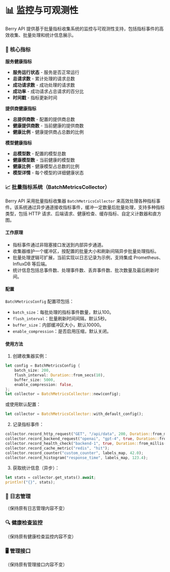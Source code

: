 # 📊 监控与可观测性

Berry API 提供基于批量指标收集系统的监控与可观测性支持，包括指标事件的高效收集、批量处理和统计信息展示。

### 🎯 核心指标

**服务健康指标**

- **服务运行状态** - 服务是否正常运行
- **总请求数** - 累计处理的请求总数
- **成功请求数** - 成功处理的请求数
- **成功率** - 成功请求占总请求的百分比
- **时间戳** - 指标更新时间

**提供商健康指标**

- **总提供商数** - 配置的提供商总数
- **健康提供商数** - 当前健康的提供商数
- **健康比例** - 健康提供商占总数的比例

**模型健康指标**

- **总模型数** - 配置的模型总数
- **健康模型数** - 当前健康的模型数
- **健康比例** - 健康模型占总数的比例
- **模型详情** - 每个模型的详细健康状态

### 📈 批量指标系统（BatchMetricsCollector）

Berry API 采用批量指标收集器 `BatchMetricsCollector` 来高效处理各种指标事件。该系统通过异步通道接收指标事件，缓冲一定数量后批量处理，支持多种指标类型，包括 HTTP 请求、后端请求、健康检查、缓存指标、自定义计数器和直方图。

#### 工作原理

- 指标事件通过非阻塞接口发送到内部异步通道。
- 收集器维护一个缓冲区，按配置的批量大小和刷新间隔异步批量处理指标。
- 批量处理逻辑可扩展，当前实现以日志记录为示例，支持集成 Prometheus、InfluxDB 等后端。
- 统计信息包括总事件数、处理事件数、丢弃事件数、批次数量及最后刷新时间。

#### 配置

`BatchMetricsConfig` 配置项包括：

- `batch_size`：每批处理的指标事件数量，默认100。
- `flush_interval`：批量刷新时间间隔，默认5秒。
- `buffer_size`：内部缓冲区大小，默认10000。
- `enable_compression`：是否启用压缩，默认关闭。

#### 使用方法

1. 创建收集器实例：

```rust
let config = BatchMetricsConfig {
    batch_size: 200,
    flush_interval: Duration::from_secs(10),
    buffer_size: 5000,
    enable_compression: false,
};
let collector = BatchMetricsCollector::new(config);
```

或使用默认配置：

```rust
let collector = BatchMetricsCollector::with_default_config();
```

2. 记录指标事件：

```rust
collector.record_http_request("GET", "/api/data", 200, Duration::from_millis(150));
collector.record_backend_request("openai", "gpt-4", true, Duration::from_millis(850), None);
collector.record_health_check("backend-1", true, Duration::from_millis(50));
collector.record_cache_metric("redis", "hit");
collector.record_counter("custom_counter", labels_map, 42.0);
collector.record_histogram("response_time", labels_map, 123.4);
```

3. 获取统计信息（异步）：

```rust
let stats = collector.get_stats().await;
println!("{}", stats);
```

### 📝 日志管理

（保持原有日志管理内容不变）

### 🔍 健康检查监控

（保持原有健康检查监控内容不变）

### 🖥️ 管理接口

（保持原有管理接口内容不变）
